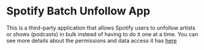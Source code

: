 # Spotify Batch Unfollow App
This is a third-party application that allows Spotify users to unfollow artists or shows (podcasts) in bulk instead of having to do it one at a time. You can see more details about the permissions and data access it has [here](https://github.com/sabarnac/spotify-batch-unfollow-app/wiki/Permissions-and-Access-to-Spotify)

